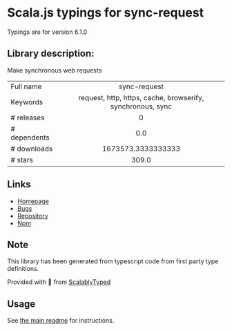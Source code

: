 
# Scala.js typings for sync-request

Typings are for version 6.1.0

## Library description:
Make synchronous web requests

|                    |                 |
| ------------------ | :-------------: |
| Full name          | sync-request |
| Keywords           | request, http, https, cache, browserify, synchronous, sync |
| # releases         | 0 |
| # dependents       | 0.0 |
| # downloads        | 1673573.3333333333 |
| # stars            | 309.0 |

## Links
- [Homepage](https://github.com/ForbesLindesay/sync-request#readme)
- [Bugs](https://github.com/ForbesLindesay/sync-request/issues)
- [Repository](https://github.com/ForbesLindesay/sync-request)
- [Npm](https://www.npmjs.com/package/sync-request)
    


## Note
This library has been generated from typescript code from first party type definitions.

Provided with :purple_heart: from [ScalablyTyped](https://github.com/oyvindberg/ScalablyTyped)

## Usage
See [the main readme](../../readme.md) for instructions.


